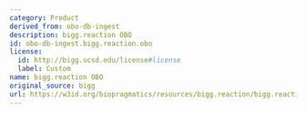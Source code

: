 ```yaml
---
category: Product
derived_from: obo-db-ingest
description: bigg.reaction OBO
id: obo-db-ingest.bigg.reaction.obo
license:
  id: http://bigg.ucsd.edu/license#license
  label: Custom
name: bigg.reaction OBO
original_source: bigg
url: https://w3id.org/biopragmatics/resources/bigg.reaction/bigg.reaction.obo
---
```

